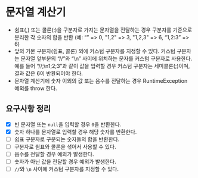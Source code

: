 # 문자열 계산기

- 쉼표(,) 또는 콜론(:)을 구분자로 가지는 문자열을 전달하는 경우 구분자를 기준으로 분리한 각 숫자의 합을 반환 (예: “” => 0, "1,2" => 3, "1,2,3" => 6, “1,2:3” => 6)
- 앞의 기본 구분자(쉼표, 콜론) 외에 커스텀 구분자를 지정할 수 있다. 커스텀 구분자는 문자열 앞부분의 “//”와 “\n” 사이에 위치하는 문자를 커스텀 구분자로 사용한다. 예를 들어 “//;\n1;2;3”과
  같이 값을 입력할 경우 커스텀 구분자는 세미콜론(;)이며, 결과 값은 6이 반환되어야 한다.
- 문자열 계산기에 숫자 이외의 값 또는 음수를 전달하는 경우 RuntimeException 예외를 throw 한다.

## 요구사항 정리

- [x] 빈 문자열 또는 `null`을 입력할 경우 `0`을 반환한다.
- [x] 숫자 하나를 문자열로 입력할 경우 해당 숫자를 반환한다.
- [ ] 쉼표 구분자로 구분되는 숫자들의 합을 반환한다.
- [ ] 구분자로 쉼표와 콜론을 섞어서 사용할 수 있다.
- [ ] 음수를 전달할 경우 예외가 발생한다.
- [ ] 숫자가 아닌 값을 전달할 경우 예외가 발생한다.
- [ ] `//`와 `\n` 사이에 커스텀 구분자를 지정할 수 있다. 
